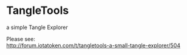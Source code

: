 # TangleTools
a simple Tangle Explorer

Please see:<br/>
http://forum.iotatoken.com/t/tangletools-a-small-tangle-explorer/504
